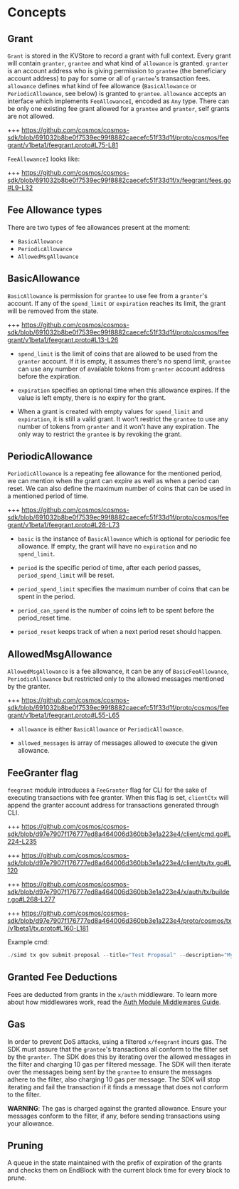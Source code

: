 <!--
order: 1
-->

# Concepts

## Grant

`Grant` is stored in the KVStore to record a grant with full context. Every grant will contain `granter`, `grantee` and what kind of `allowance` is granted. `granter` is an account address who is giving permission to `grantee` (the beneficiary account address) to pay for some or all of `grantee`'s transaction fees. `allowance` defines what kind of fee allowance (`BasicAllowance` or `PeriodicAllowance`, see below) is granted to `grantee`. `allowance` accepts an interface which implements `FeeAllowanceI`, encoded as `Any` type. There can be only one existing fee grant allowed for a `grantee` and `granter`, self grants are not allowed.

+++ https://github.com/cosmos/cosmos-sdk/blob/691032b8be0f7539ec99f8882caecefc51f33d1f/proto/cosmos/feegrant/v1beta1/feegrant.proto#L75-L81

`FeeAllowanceI` looks like:

+++ https://github.com/cosmos/cosmos-sdk/blob/691032b8be0f7539ec99f8882caecefc51f33d1f/x/feegrant/fees.go#L9-L32

## Fee Allowance types

There are two types of fee allowances present at the moment:

* `BasicAllowance`
* `PeriodicAllowance`
* `AllowedMsgAllowance`

## BasicAllowance

`BasicAllowance` is permission for `grantee` to use fee from a `granter`'s account. If any of the `spend_limit` or `expiration` reaches its limit, the grant will be removed from the state.

+++ https://github.com/cosmos/cosmos-sdk/blob/691032b8be0f7539ec99f8882caecefc51f33d1f/proto/cosmos/feegrant/v1beta1/feegrant.proto#L13-L26

* `spend_limit` is the limit of coins that are allowed to be used from the `granter` account. If it is empty, it assumes there's no spend limit, `grantee` can use any number of available tokens from `granter` account address before the expiration.

* `expiration` specifies an optional time when this allowance expires. If the value is left empty, there is no expiry for the grant.

* When a grant is created with empty values for `spend_limit` and `expiration`, it is still a valid grant. It won't restrict the `grantee` to use any number of tokens from `granter` and it won't have any expiration. The only way to restrict the `grantee` is by revoking the grant.

## PeriodicAllowance

`PeriodicAllowance` is a repeating fee allowance for the mentioned period, we can mention when the grant can expire as well as when a period can reset. We can also define the maximum number of coins that can be used in a mentioned period of time.

+++ https://github.com/cosmos/cosmos-sdk/blob/691032b8be0f7539ec99f8882caecefc51f33d1f/proto/cosmos/feegrant/v1beta1/feegrant.proto#L28-L73

* `basic` is the instance of `BasicAllowance` which is optional for periodic fee allowance. If empty, the grant will have no `expiration` and no `spend_limit`.

* `period` is the specific period of time, after each period passes, `period_spend_limit` will be reset.

* `period_spend_limit` specifies the maximum number of coins that can be spent in the period.

* `period_can_spend` is the number of coins left to be spent before the period_reset time.

* `period_reset` keeps track of when a next period reset should happen.

## AllowedMsgAllowance

`AllowedMsgAllowance` is a fee allowance, it can be any of `BasicFeeAllowance`, `PeriodicAllowance` but restricted only to the allowed messages mentioned by the granter.

+++ https://github.com/cosmos/cosmos-sdk/blob/691032b8be0f7539ec99f8882caecefc51f33d1f/proto/cosmos/feegrant/v1beta1/feegrant.proto#L55-L65

* `allowance` is either `BasicAllowance` or `PeriodicAllowance`.

* `allowed_messages` is array of messages allowed to execute the given allowance.

## FeeGranter flag

`feegrant` module introduces a `FeeGranter` flag for CLI for the sake of executing transactions with fee granter. When this flag is set, `clientCtx` will append the granter account address for transactions generated through CLI.

+++ https://github.com/cosmos/cosmos-sdk/blob/d97e7907f176777ed8a464006d360bb3e1a223e4/client/cmd.go#L224-L235

+++ https://github.com/cosmos/cosmos-sdk/blob/d97e7907f176777ed8a464006d360bb3e1a223e4/client/tx/tx.go#L120

+++ https://github.com/cosmos/cosmos-sdk/blob/d97e7907f176777ed8a464006d360bb3e1a223e4/x/auth/tx/builder.go#L268-L277

+++ https://github.com/cosmos/cosmos-sdk/blob/d97e7907f176777ed8a464006d360bb3e1a223e4/proto/cosmos/tx/v1beta1/tx.proto#L160-L181

Example cmd:

```go
./simd tx gov submit-proposal --title="Test Proposal" --description="My awesome proposal" --type="Text" --from validator-key --fee-granter=cosmos1xh44hxt7spr67hqaa7nyx5gnutrz5fraw6grxn --chain-id=testnet --fees="10stake"
```

## Granted Fee Deductions

Fees are deducted from grants in the `x/auth` middleware. To learn more about how middlewares work, read the [Auth Module Middlewares Guide](../../auth/spec/03_middlewares.md).

## Gas

In order to prevent DoS attacks, using a filtered `x/feegrant` incurs gas. The SDK must assure that the `grantee`'s transactions all conform to the filter set by the `granter`. The SDK does this by iterating over the allowed messages in the filter and charging 10 gas per filtered message. The SDK will then iterate over the messages being sent by the `grantee` to ensure the messages adhere to the filter, also charging 10 gas per message. The SDK will stop iterating and fail the transaction if it finds a message that does not conform to the filter.

**WARNING**: The gas is charged against the granted allowance. Ensure your messages conform to the filter, if any, before sending transactions using your allowance.

## Pruning

A queue in the state maintained with the prefix of expiration of the grants and checks them on EndBlock with the current block time for every block to prune.
